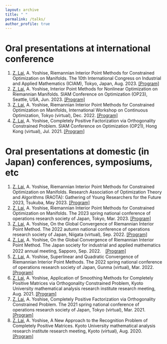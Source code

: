 ```yaml
---
layout: archive
title: " "
permalink: /talks/
author_profile: true
---
```


Oral presentations at international conference
======
1. <ins>Z. Lai</ins>, A. Yoshise, Riemannian Interior Point Methods for Constrained Optimization on Manifolds. The 10th International
Congress on Industrial and Applied Mathematics (ICIAM), Tokyo, Japan, Aug. 2023. [[Program]](https://iciam2023.org/registered_data?id=01064)
2. <ins>Z. Lai</ins>, A. Yoshise, Interior Point Methods for Nonlinear Optimization on Riemannian Manifolds. SIAM Conference on Optimization (OP23), Seattle, USA, Jun. 2023. [[Program]](https://meetings.siam.org/sess/dsp_programsess.cfm?SESSIONCODE=75974)
3. <ins>Z. Lai</ins>, A. Yoshise, Riemannian Interior Point Methods for Constrained Optimization on Manifolds, International Workshop on Continuous Optimization, Tokyo (virtual), Dec. 2022. [[Program]](http://www.opt.c.titech.ac.jp/DecemberWorkshop/schedule.html)
4. <ins>Z. Lai</ins>, A. Yoshise, Completely Positive Factorization via Orthogonality Constrained Problem. SIAM Conference on Optimization (OP21), Hong Kong (virtual), Jul. 2021. [[Program]](https://meetings.siam.org/sess/dsp_programsess.cfm?SESSIONCODE=71097)

Oral presentations at domestic (in Japan) conferences, symposiums, etc
======

1. <ins>Z. Lai</ins>, A. Yoshise, Riemannian Interior Point Methods for Constrained Optimization on Manifolds. Research Association of Optimization Theory and Algorithms (RAOTA): Gathering of Young Researchers for the Future 2023, Tsukuba, May 2023. [[Program]](https://orsj.org/raota/wp-content/uploads/sites/16/2023/05/tsukuba23program.pdf)
2. <ins>Z. Lai</ins>, A. Yoshise, Riemannian Interior Point Methods for Constrained Optimization on Manifolds. The 2023 spring national conference of operations research society of Japan, Tokyo, Mar. 2023. [[Program]](https://orsj.org/nc2023s/wp-content/uploads/sites/14/2023/01/detail.pdf)
3. <ins>Z. Lai</ins>, A. Yoshise, On the Global Convergence of Riemannian Interior Point Method. The 2022 autumn national conference of operations research society of Japan, Niigata (virtual), Sep. 2022. [[Program]](https://orsj.org/nc2022f/wp-content/uploads/sites/13/2022/09/program2022f.pdf)
4. <ins>Z. Lai</ins>, A. Yoshise, On the Global Convergence of Riemannian Interior Point Method. The Japan society for industrial and applied mathematics 2022 annual meeting, Sapporo, Sep. 2022.　[[Program]](https://conference.wdc-jp.com/jsiam/2022/program/program_flash.html)
5. <ins>Z. Lai</ins>, A. Yoshise, Superlinear and Quadratic Convergence of Riemannian Interior Point Methods. The 2022 spring national conference of operations research society of Japan, Gunma (virtual), Mar. 2022. [[Program]](https://orsj.org/nc2022s/wp-content/uploads/sites/12/2022/02/2022s-program_all.pdf)
6. <ins>Z. Lai</ins>, A. Yoshise, Application of Smoothing Methods for Completely Positive Matrices via Orthogonality Constrained Problem, Kyoto University mathematical analysis research institute research meeting, Aug. 2021. [[Program]](https://sites.google.com/view/rimsoptimization2021/%E3%83%9B%E3%83%BC%E3%83%A0)
7. <ins>Z. Lai</ins>, A. Yoshise, Completely Positive Factorization via Orthogonality Constrained Problem. The 2021 spring national conference of operations research society of Japan, Tokyo (virtual), Mar. 2021. [[Program]](https://www.orsj.or.jp/nc/2021s/?page_id=20)
8. <ins>Z. Lai</ins>, A. Yoshise, A New Approach to the Recognition Problem of Completely Positive Matrices. Kyoto University mathematical analysis research institute research meeting, Kyoto (virtual), Aug. 2020. [[Program]](https://sites.google.com/view/akiyoshishioura/rimsmeeting2020)




